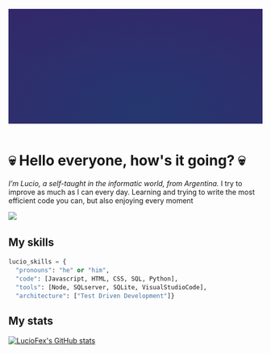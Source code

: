 <img src="RandolphCarter.gif" width="915" align="center"></img>
 
 

# 💀 Hello everyone, how's it going? 💀

<em>I’m Lucio, a self-taught in the informatic world, from Argentina.</em>
I try to improve as much as I can every day. Learning and trying to write the most efficient code you can, but also enjoying every moment</p>
<img src="https://media.giphy.com/media/WUlplcMpOCEmTGBtBW/giphy.gif" width="30">

## My skills
```python
lucio_skills = {
  "pronouns": "he" or "him",
  "code": [Javascript, HTML, CSS, SQL, Python],
  "tools": [Node, SQLserver, SQLite, VisualStudioCode],
  "architecture": ["Test Driven Development"]}
```

## My stats
[![LucioFex's GitHub stats](https://github-readme-stats.vercel.app/api?username=LucioFex)](https://github.com/anuraghazra/github-readme-stats)

